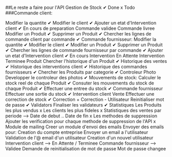 ##Le reste a faire pour l'API Gestion de Stock ️✔ Done
x Todo ###Commande client:

Modifier la quantite ️✔
Modifier le client ️✔
Ajouter un etat d'Intervention client ️✔
En cours de preparation
Commande validee
Commande livree
Modifier un Produit ️✔
Supprimer un Produit ️✔
Chercher les lignes de commande client par commande ️✔
Commande fournisseur:
Modifier la quantite ️✔
Modifier le client ️✔
Modifier un Produit ️✔
Supprimer un Produit ️✔
Chercher les lignes de commande fournisseur par commande ️✔
Ajouter un etat d'Intervention client ️✔
En cours
Intervention En Attente
Intervention  Terminee
Produit
Chercher l'historique d'un Produit ️✔
Historique des ventes ️✔
Historique des interventions client ️✔
Historique des commandes fournisseurs ️✔
Chercher les Produits par categorie ️✔
Controleur Photo
Developper le controleur des photos ️✔
Mouvements de stock:
Calculer le stock reel de chaque Produit ️✔
Consuter les mouvements du stock de chaque Produit ️✔
Effectuer une entree du stock ️✔
Commande fournisseur
Effectuer une sortie du stock ️✔
Intervention client
Vente
Effectuer une correction de stock ️✔
Correction +
Correction -
Utilisateur
Reinitialiser mot de passe ️✔
Validators
Finaliser les validateurs ️✔
Statistiques
Les Produits les plus vendus x
Les clients les plus fideles x
Statistiques des ventes par periode --> Date de debut .. Date de fin x
Les methodes de suppression
Ajouter les verification pour chaque methode de suppression de l'API x
Module de mailing
Creer un module d'envoi des emails
Envoyer des emails pour:
Creation du compte entreprise
Envoyer un email a l'utilisateur
Validation de l'@ email d'un utilisateur
Creation d'un nouvel utilisateur
Intervention client --> En Attente / Terminee
Commande fournisseur --> Validee
Demande de reinitialisation de mot de passe
Mot de passe changee